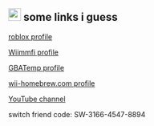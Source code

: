 <a href="https://idkwhereisthisname.github.io"><img src="https://idkwhereisthisname.github.io/assets/homebutton.gif" width="25" height="25"></a> some links i guess
-----
[roblox profile](https://www.roblox.com/users/3962819055/profile)

[Wiimmfi profile](https://wiimmfi.de/xview/mkw-profiles/pgprd9JdfS9W7Y4iWFUR)

[GBATemp profile](https://gbatemp.net/members/idkwhereisthisname.669379/)

[wii-homebrew.com profile](https://forum.wii-homebrew.com/index.php/User/110850-idkwhereisthisname/?s=ca62823baf3e04cd12e3dde0434a1ec466425c78)

[YouTube channel](https://www.youtube.com/channel/UC3IL0b1yqcimDNNGxSRxDkA)

switch friend code: SW-3166-4547-8894
